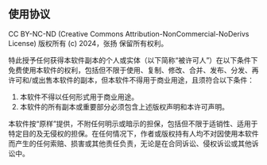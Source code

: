 ## 使用协议
CC BY-NC-ND (Creative Commons Attribution-NonCommercial-NoDerivs License)
版权所有 (c) 2024，张扬
保留所有权利。

特此授予任何获得本软件副本的个人或实体（以下简称“被许可人”）在以下条件下免费使用本软件的权利，包括但不限于使用、复制、修改、合并、发布、分发、再许可和/或出售本软件的副本，但本软件不得用于商业用途，且须符合以下条件：

1. 本软件不得以任何形式用于商业用途。
2. 本软件的所有副本或重要部分必须包含上述版权声明和本许可声明。

本软件按“原样”提供，不附任何明示或暗示的担保，包括但不限于适销性、适用于特定目的及无侵权的担保。在任何情况下，作者或版权持有人均不对因使用本软件而产生的任何索赔、损害或其他责任负责，无论是在合同诉讼、侵权诉讼或其他诉讼中。